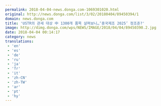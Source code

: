 ```yaml
---
permalink: 2018-04-04-news.donga.com-1069301020.html
original: http://news.donga.com/list/3/02/20180404/89450394/1
domain: news.donga.com
title: 'USTR의 관세 대상 中 1300개 품목 살펴보니…‘중국제조 2025’ 정조준?'
image: http://dimg.donga.com/wps/NEWS/IMAGE/2018/04/04/89450390.2.jpg
date: 2018-04-04 00:14:17
category: news
translations: 
 - 'en'
 - 'es'
 - 'de'
 - 'ru'
 - 'ja'
 - 'fr'
 - 'it'
 - 'zh-CN'
 - 'zh-TW'
 - 'ar'
 - 'pt'
 - 'hy'
---
```


